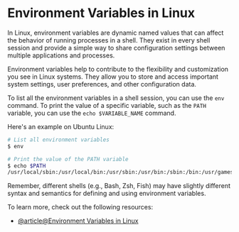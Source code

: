 # Environment Variables in Linux

In Linux, environment variables are dynamic named values that can affect the behavior of running processes in a shell. They exist in every shell session and provide a simple way to share configuration settings between multiple applications and processes.

Environment variables help to contribute to the flexibility and customization you see in Linux systems. They allow you to store and access important system settings, user preferences, and other configuration data.

To list all the environment variables in a shell session, you can use the `env` command. To print the value of a specific variable, such as the `PATH` variable, you can use the `echo $VARIABLE_NAME` command.

Here's an example on Ubuntu Linux:

```bash
# List all environment variables
$ env

# Print the value of the PATH variable
$ echo $PATH
/usr/local/sbin:/usr/local/bin:/usr/sbin:/usr/bin:/sbin:/bin:/usr/games:/usr/local/games:/snap/bin
```

Remember, different shells (e.g., Bash, Zsh, Fish) may have slightly different syntax and semantics for defining and using environment variables.

To learn more, check out the following resources:

- [@article@Environment Variables in Linux](https://labex.io/tutorials/linux-environment-variables-in-linux-385274)
